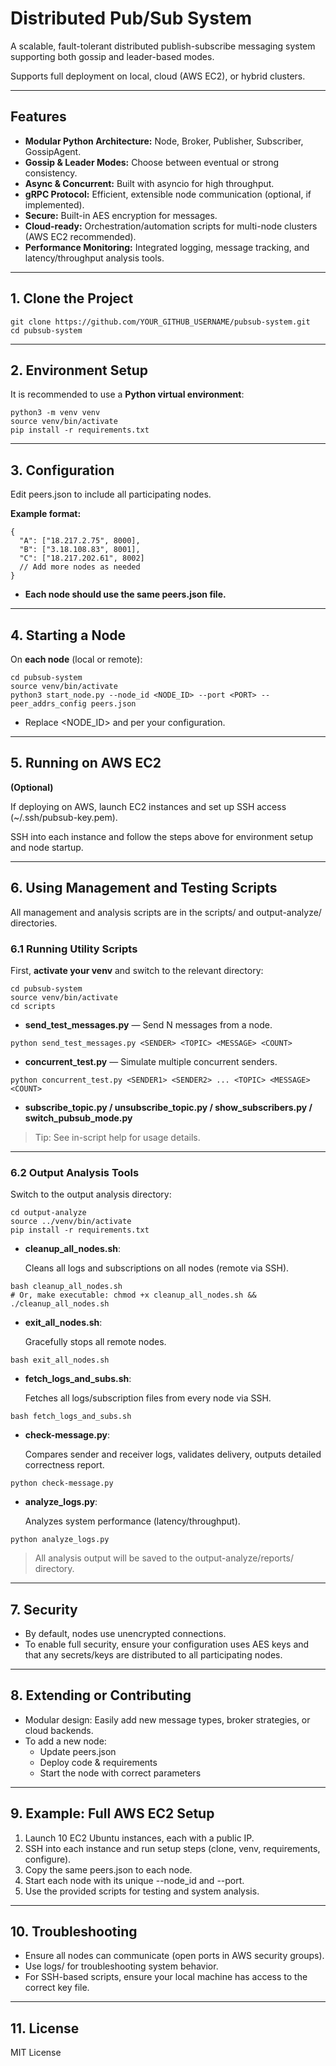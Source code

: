 # **Distributed Pub/Sub System**

A scalable, fault-tolerant distributed publish-subscribe messaging system supporting both gossip and leader-based modes.

Supports full deployment on local, cloud (AWS EC2), or hybrid clusters.

---

## **Features**

- **Modular Python Architecture:** Node, Broker, Publisher, Subscriber, GossipAgent.
- **Gossip & Leader Modes:** Choose between eventual or strong consistency.
- **Async & Concurrent:** Built with asyncio for high throughput.
- **gRPC Protocol:** Efficient, extensible node communication (optional, if implemented).
- **Secure:** Built-in AES encryption for messages.
- **Cloud-ready:** Orchestration/automation scripts for multi-node clusters (AWS EC2 recommended).
- **Performance Monitoring:** Integrated logging, message tracking, and latency/throughput analysis tools.

---

## **1. Clone the Project**

```
git clone https://github.com/YOUR_GITHUB_USERNAME/pubsub-system.git
cd pubsub-system
```

---

## **2. Environment Setup**

It is recommended to use a **Python virtual environment**:

```
python3 -m venv venv
source venv/bin/activate
pip install -r requirements.txt
```

---

## **3. Configuration**

Edit peers.json to include all participating nodes.

**Example format:**

```
{
  "A": ["18.217.2.75", 8000],
  "B": ["3.18.108.83", 8001],
  "C": ["18.217.202.61", 8002]
  // Add more nodes as needed
}
```

- **Each node should use the same peers.json file.**

---

## **4. Starting a Node**

On **each node** (local or remote):

```
cd pubsub-system
source venv/bin/activate
python3 start_node.py --node_id <NODE_ID> --port <PORT> --peer_addrs_config peers.json
```

- Replace <NODE_ID> and <PORT> per your configuration.

---

## **5. Running on AWS EC2**

**(Optional)**

If deploying on AWS, launch EC2 instances and set up SSH access (~/.ssh/pubsub-key.pem).

SSH into each instance and follow the steps above for environment setup and node startup.

---

## **6. Using Management and Testing Scripts**

All management and analysis scripts are in the scripts/ and output-analyze/ directories.

### **6.1 Running Utility Scripts**

First, **activate your venv** and switch to the relevant directory:

```
cd pubsub-system
source venv/bin/activate
cd scripts
```

- **send_test_messages.py** — Send N messages from a node.

```
python send_test_messages.py <SENDER> <TOPIC> <MESSAGE> <COUNT>
```

- **concurrent_test.py** — Simulate multiple concurrent senders.

```
python concurrent_test.py <SENDER1> <SENDER2> ... <TOPIC> <MESSAGE> <COUNT>
```

- **subscribe_topic.py / unsubscribe_topic.py / show_subscribers.py / switch_pubsub_mode.py**

> Tip: See in-script help for usage details.
> 

---

### **6.2 Output Analysis Tools**

Switch to the output analysis directory:

```
cd output-analyze
source ../venv/bin/activate
pip install -r requirements.txt
```

- **cleanup_all_nodes.sh**:
    
    Cleans all logs and subscriptions on all nodes (remote via SSH).
    

```
bash cleanup_all_nodes.sh
# Or, make executable: chmod +x cleanup_all_nodes.sh && ./cleanup_all_nodes.sh
```

- **exit_all_nodes.sh**:
    
    Gracefully stops all remote nodes.
    

```
bash exit_all_nodes.sh
```

- **fetch_logs_and_subs.sh**:
    
    Fetches all logs/subscription files from every node via SSH.
    

```
bash fetch_logs_and_subs.sh
```

- **check-message.py**:
    
    Compares sender and receiver logs, validates delivery, outputs detailed correctness report.
    

```
python check-message.py
```

- **analyze_logs.py**:
    
    Analyzes system performance (latency/throughput).
    

```
python analyze_logs.py
```

> All analysis output will be saved to the output-analyze/reports/ directory.
> 

---

## **7. Security**

- By default, nodes use unencrypted connections.
- To enable full security, ensure your configuration uses AES keys and that any secrets/keys are distributed to all participating nodes.

---

## **8. Extending or Contributing**

- Modular design: Easily add new message types, broker strategies, or cloud backends.
- To add a new node:
    - Update peers.json
    - Deploy code & requirements
    - Start the node with correct parameters

---

## **9. Example: Full AWS EC2 Setup**

1. Launch 10 EC2 Ubuntu instances, each with a public IP.
2. SSH into each instance and run setup steps (clone, venv, requirements, configure).
3. Copy the same peers.json to each node.
4. Start each node with its unique --node_id and --port.
5. Use the provided scripts for testing and system analysis.

---

## **10. Troubleshooting**

- Ensure all nodes can communicate (open ports in AWS security groups).
- Use logs/ for troubleshooting system behavior.
- For SSH-based scripts, ensure your local machine has access to the correct key file.

---

## **11. License**

MIT License
